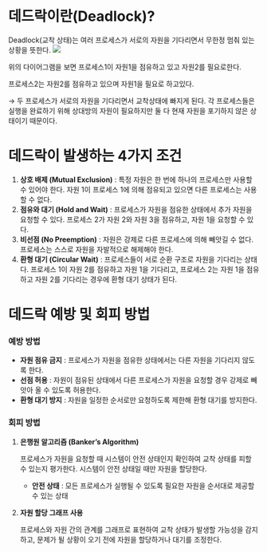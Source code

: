# 데드락이란(Deadlock)?
Deadlock(교착 상태)는 여러 프로세스가 서로의 자원을 기다리면서 무한정 멈춰  있는 상황을 뜻한다. 
![](https://velog.velcdn.com/images/abcdana/post/40846710-6025-467a-b6ea-c30ffec9996d/image.PNG)


위의 다이어그램을 보면 프로세스1이 자원1을 점유하고 있고 자원2를 필요로한다.

프로세스2는 자원2를 점유하고 있으며 자원1을 필요로 하고있다.

→ 두 프로세스가 서로의 자원을 기다리면서 교착상태에 빠지게 된다. 각 프로세스들은 실행을 완료하기 위해 상대방의 자원이 필요하지만 둘 다 현재 자원을 포기하지 않은 상태이기 때문이다. 

# 데드락이 발생하는 4가지 조건

1. **상호 배제 (Mutual Exclusion)** : 특정 자원은 한 번에 하나의 프로세스만 사용할 수 있어야 한다. 자원 1이 프로세스 1에 의해 점유되고 있으면 다른 프로세스는 사용할 수 없다.
2. **점유와 대기 (Hold and Wait)** : 프로세스가 자원을 점유한 상태에서 추가 자원을 요청할 수 있다. 프로세스 2가 자원 2와 자원 3을 점유하고, 자원 1을 요청할 수 있다.
3. **비선점 (No Preemption)** : 자원은 강제로 다른 프로세스에 의해 빼앗길 수 없다. 프로세스는 스스로 자원을 자발적으로 해제해야 한다.
4. **환형 대기 (Circular Wait)** : 프로세스들이 서로 순환 구조로 자원을 기다리는 상태다. 프로세스 1이 자원 2를 점유하고 자원 1을 기다리고, 프로세스 2는 자원 1을 점유하고 자원 2를 기다리는 경우에 환형 대기 상태가 된다.

# 데드락 예방 및 회피 방법

### 예방 방법

- **자원 점유 금지** : 프로세스가 자원을 점유한 상태에서는 다른 자원을 기다리지 않도록 한다.
- **선점 허용** : 자원이 점유된 상태에서 다른 프로세스가 자원을 요청할 경우 강제로 빼앗아 올 수 있도록 허용한다.
- **환형 대기 방지** : 자원을 일정한 순서로만 요청하도록 제한해 환형 대기를 방지한다.

### 회피 방법

1. **은행원 알고리즘 (Banker’s Algorithm)**
    
    프로세스가 자원을 요청할 때 시스템이 안전 상태인지 확인하여 교착 상태를 피할 수 있는지 평가한다. 시스템이 안전 상태일 때만 자원을 할당한다.
    
    - **안전 상태** : 모든 프로세스가 실행될 수 있도록 필요한 자원을 순서대로 제공할 수 있는 상태
2. **자원 할당 그래프 사용**
    
    프로세스와 자원 간의 관계를 그래프로 표현하여 교착 상태가 발생할 가능성을 감지하고, 문제가 될 상황이 오기 전에 자원을 할당하거나 대기를 조정한다.
